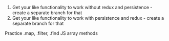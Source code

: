 1. Get your like functionality to work without redux and persistence - create a separate branch for that
2. Get your like functionality to work with persistence and redux - create a separate branch for that

Practice .map, .filter, .find JS array methods